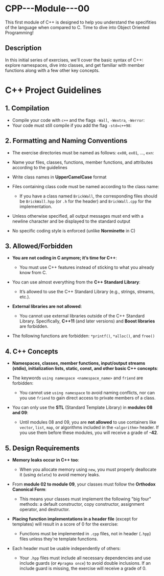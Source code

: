 # CPP---Module---00
This first module of C++ is designed to help you understand the specifities of the language when compared to C. Time to dive into Object Oriented Programming!

## Description
In this initial series of exercises, we'll cover the basic syntax of C++: explore namespaces, dive into classes, and get familiar with member functions along with a few other key concepts.

# C++ Project Guidelines

## 1. Compilation
- Compile your code with `c++` and the flags `-Wall`, `-Wextra`, `-Werror`:
- Your code must still compile if you add the flag `-std=c++98`:

## 2. Formatting and Naming Conventions
- The exercise directories must be named as follows: `ex00`, `ex01`, ..., `exn`:

- Name your files, classes, functions, member functions, and attributes according to the guidelines

- Write class names in **UpperCamelCase** format

- Files containing class code must be named according to the class name:
  - If you have a class named `BrickWall`, the corresponding files should be `BrickWall.hpp` (or `.h` for the header) and `BrickWall.cpp` for the implementation.

- Unless otherwise specified, all output messages must end with a newline character and be displayed to the standard output

- No specific coding style is enforced (unlike **Norminette** in C)

## 3. Allowed/Forbidden
- **You are not coding in C anymore; it’s time for C++**:
  - You must use C++ features instead of sticking to what you already know from C.

- You can use almost everything from the **C++ Standard Library**:
  - It’s allowed to use the C++ Standard Library (e.g., strings, streams, etc.).

- **External libraries are not allowed**:
  - You cannot use external libraries outside of the C++ Standard Library. Specifically, **C++11** (and later versions) and **Boost libraries** are forbidden.

- The following functions are forbidden: `*printf()`, `*alloc()`, and `free()`

## 4. C++ Concepts
- **Namespaces, classes, member functions, input/output streams (stdio), initialization lists, static, const, and other basic C++ concepts**:

- The keywords `using namespace <namespace_name>` and `friend` are forbidden:
  - You cannot use `using namespace` to avoid naming conflicts, nor can you use `friend` to gain direct access to private members of a class.

- You can only use the **STL** (Standard Template Library) in **modules 08 and 09**:
  - Until modules 08 and 09, you are **not allowed** to use containers like `vector`, `list`, `map`, or algorithms included in the `<algorithm>` header. If you use them before these modules, you will receive a grade of **-42**.

## 5. Design Requirements
- **Memory leaks occur in C++ too**:
  - When you allocate memory using `new`, you must properly deallocate it (using `delete`) to avoid memory leaks.

- From **module 02 to module 09**, your classes must follow the **Orthodox Canonical Form**:
  - This means your classes must implement the following "big four" methods: a default constructor, copy constructor, assignment operator, and destructor.

- **Placing function implementations in a header file** (except for templates) will result in a score of 0 for the exercise:
  - Functions must be implemented in `.cpp` files, not in header (`.hpp`) files unless they're template functions.

- Each header must be usable independently of others:
  - Your `.hpp` files must include all necessary dependencies and use include guards (or `#pragma once`) to avoid double inclusions. If an include guard is missing, the exercise will receive a grade of 0.